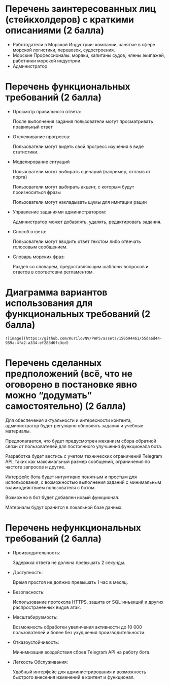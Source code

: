# Перечень заинтересованных лиц (стейкхолдеров) с краткими описаниями (2 балла)
- Работодатели в Морской Индустрии: компании, занятые в сфере морской логистики, перевозок, судостроения.
- Морские Профессионалы: моряки, капитаны судов, члены экипажей, работники морской индустрии.
- Администратор 
# Перечень функциональных требований (2 балла)
- Просмотр правильного ответа:
  
    После выполнения задания пользователи могут просматривать правильный ответ
  
- Отслеживание прогресса:
  
    Пользователи могут видеть свой прогресс изучения в виде статистики.
  
- Моделирование ситуаций
  
    Пользователи могут выбирать сценарий (например, отплыв от порта)
  
    Пользователи могут выбирать акцент, с которым будут произноситься фразы
  
    Пользователи могут накладывать шумы для имитации рации
  
- Управление заданиями администратором:
  
    Администратор может добавлять, удалять, редактировать задания.
  
- Способ ответа:
    
  Пользователи могут вводить ответ текстом либо отвечать голосовым сообщением.

- Словарь морских фраз:
  
    Раздел со словарем, предоставляющим шаблоны вопросов и ответов в соответсвии регламентом.
  

# Диаграмма вариантов использования для функциональных требований (2 балла)

    ![image](https://github.com/KurilovNV/PAPS/assets/150594461/55da6d44-959a-4fa2-a334-ef288d6fc3cd)
   
# Перечень сделанных предположений (всё, что не оговорено в постановке явно можно “додумать” самостоятельно) (2 балла)

   Для обеспечения актуальности и интересности контента, администратор будет регулярно обновлять задания и учебные материалы.
   
   Предполагается, что будет предусмотрен механизм сбора обратной связи от пользователей для постоянного улучшения функционала бота.
   
   Разработка будет вестись с учетом технических ограничений Telegram API, таких как максимальный размер сообщений, ограничения по частоте запросов и другие.
   
   Интерфейс бота будет интуитивно понятным и простым для использования, с возможностью выполнения заданий с минимальным взаимодействием пользователя с ботом.
   
   Возможно в бот будет добавлен новый функционал.
   
   Материалы будут хранится в локальной базе данных.
   
# Перечень нефункциональных требований (2 балла)
- Производительность:
  
    Задержка ответа не должна превышать 2 секунды.
  
- Доступность:
   
    Время простоя не должно превышать 1 час в месяц.
   
- Безопасность:

    Использование протокола HTTPS, защита от SQL-инъекций и других распространенных видов атак.

- Масштабируемость:

    Возможность обработки увеличения активности до 10 000 пользователей и более без ухудшения производительности.

- Отказоустойчивость:

    Минимизация воздействия сбоев Telegram API на работу бота.

- Легкость Обслуживания:

    Удобный интерфейс для администрирования и возможность быстрого внесения изменений в контент и функционал.


